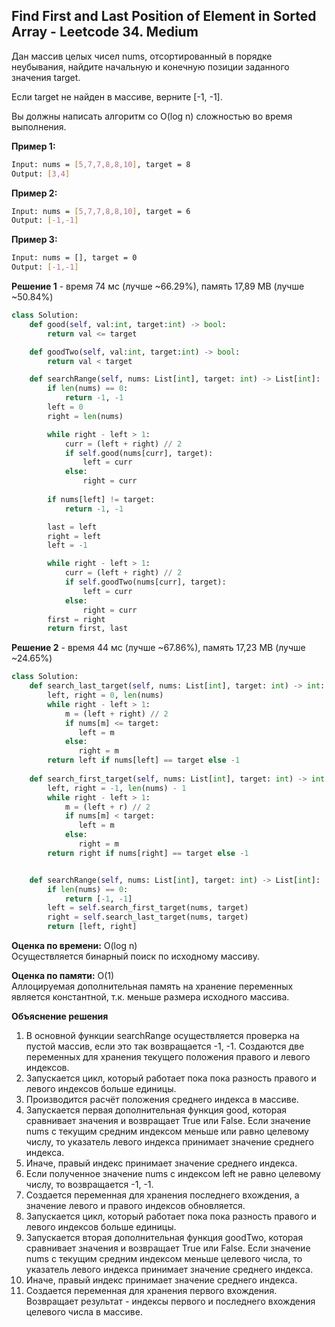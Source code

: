 ## Find First and Last Position of Element in Sorted Array - Leetcode 34. Medium

Дан массив целых чисел nums, отсортированный в порядке неубывания, найдите начальную и конечную позиции заданного значения target.

Если target не найден в массиве, верните [-1, -1].

Вы должны написать алгоритм со O(log n) сложностью во время выполнения.

**Пример 1:**
```bash
Input: nums = [5,7,7,8,8,10], target = 8
Output: [3,4]
```
**Пример 2:**
```bash
Input: nums = [5,7,7,8,8,10], target = 6
Output: [-1,-1]
```
**Пример 3:**
```bash
Input: nums = [], target = 0
Output: [-1,-1]
```


**Решение 1** - время 74 мс (лучше ~66.29%), память 17,89 MB (лучше ~50.84%)
```python
class Solution:
    def good(self, val:int, target:int) -> bool:
        return val <= target

    def goodTwo(self, val:int, target:int) -> bool:
        return val < target

    def searchRange(self, nums: List[int], target: int) -> List[int]:
        if len(nums) == 0:
            return -1, -1
        left = 0
        right = len(nums)

        while right - left > 1:
            curr = (left + right) // 2
            if self.good(nums[curr], target):
                left = curr
            else:
                right = curr
            
        if nums[left] != target:
            return -1, -1

        last = left
        right = left
        left = -1

        while right - left > 1:
            curr = (left + right) // 2
            if self.goodTwo(nums[curr], target):
                left = curr
            else:
                right = curr
        first = right
        return first, last
```

**Решение 2** - время 44 мс (лучше ~67.86%), память 17,23 MB (лучше ~24.65%)
```python
class Solution:
    def search_last_target(self, nums: List[int], target: int) -> int:
        left, right = 0, len(nums)
        while right - left > 1:
            m = (left + right) // 2
            if nums[m] <= target:
               left = m
            else:
               right = m
        return left if nums[left] == target else -1
    
    def search_first_target(self, nums: List[int], target: int) -> int:
        left, right = -1, len(nums) - 1
        while right - left > 1:
            m = (left + r) // 2
            if nums[m] < target:
               left = m
            else:
               right = m
        return right if nums[right] == target else -1


    def searchRange(self, nums: List[int], target: int) -> List[int]:
        if len(nums) == 0:
            return [-1, -1]
        left = self.search_first_target(nums, target)
        right = self.search_last_target(nums, target)
        return [left, right]
```

**Оценка по времени:** O(log n)  
Осуществляется бинарный поиск по исходному массиву.

**Оценка по памяти:** O(1)  
Аллоцируемая дополнительная память на хранение переменных является константной, т.к. меньше размера исходного массива.

**Объяснение решения**  
1. В основной функции searchRange осуществляется проверка на пустой массив, если это так возвращается -1, -1. Создаются две переменных для хранения текущего положения правого и левого индексов.
2. Запускается цикл, который работает пока пока разность правого и левого индексов больше единицы.
3. Производится расчёт положения среднего индекса в массиве.
4. Запускается первая дополнительная функция good, которая сравнивает значения и возвращает True или False. 
Если значение nums с текущим средним индексом меньше или равно целевому числу, то указатель левого индекса принимает значение среднего индекса.
5. Иначе, правый индекс принимает значение среднего индекса.
6. Если полученное значение nums с индексом left не равно целевому числу, то возвращается -1, -1. 
7. Создается переменная для хранения последнего вхождения, а значение левого и правого индексов обновляется.
8. Запускается цикл, который работает пока пока разность правого и левого индексов больше единицы.
9. Запускается вторая дополнительная функция goodTwo, которая сравнивает значения и возвращает True или False. 
Если значение nums с текущим средним индексом меньше целевого числа, то указатель левого индекса принимает значение среднего индекса.
10. Иначе, правый индекс принимает значение среднего индекса.
11. Создается переменная для хранения первого вхождения. Возвращает результат - индексы первого и последнего вхождения целевого числа в массиве. 
